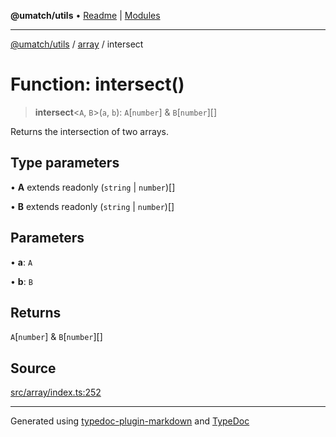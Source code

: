 **@umatch/utils** • [Readme](../../index.md) \| [Modules](../../modules.md)

***

[@umatch/utils](../../modules.md) / [array](../index.md) / intersect

# Function: intersect()

> **intersect**\<`A`, `B`\>(`a`, `b`): `A`\[`number`\] & `B`\[`number`\][]

Returns the intersection of two arrays.

## Type parameters

• **A** extends readonly (`string` \| `number`)[]

• **B** extends readonly (`string` \| `number`)[]

## Parameters

• **a**: `A`

• **b**: `B`

## Returns

`A`\[`number`\] & `B`\[`number`\][]

## Source

[src/array/index.ts:252](https://github.com/umatch-oficial/utils/blob/c6d91fc/src/array/index.ts#L252)

***

Generated using [typedoc-plugin-markdown](https://www.npmjs.com/package/typedoc-plugin-markdown) and [TypeDoc](https://typedoc.org/)
